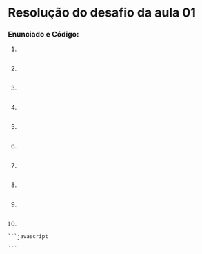 # Resolução do desafio  da aula 01

### Enunciado e Código:

1. 

   ```javascript
   
   ```

2. 

   ```javascript
   
   ```

3. 

   ```javascript
   
   ```

4. 

   ```javascript
   
   ```

5. 

   ```javascript
   
   ```

6. 

   ```javascript
   
   ```

7. 

   ```javascript
   
   ```
   
8. 

   ```javascript
   
   ```

9. 

   ```javascript
   
   ```

10. 

    ```javascript
    
    ```
